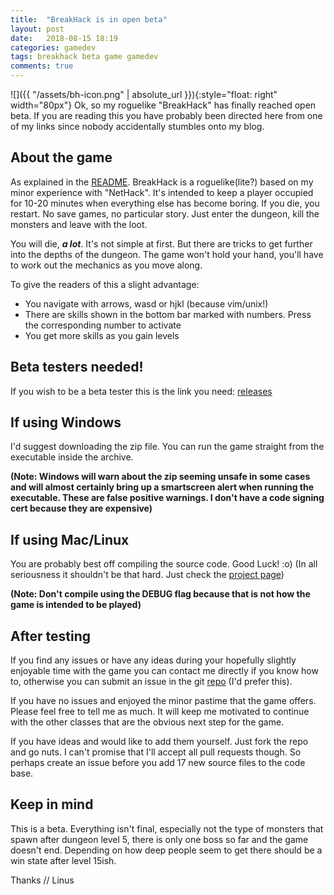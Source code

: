 ```yaml
---
title:  "BreakHack is in open beta"
layout: post
date:   2018-08-15 18:19
categories: gamedev
tags: breakhack beta game gamedev
comments: true
---
```

![]({{ "/assets/bh-icon.png" | absolute_url }}){:style="float: right" width="80px"}
Ok, so my roguelike "BreakHack" has finally reached open beta. If you are
reading this you have probably been directed here from one of my links since
nobody accidentally stumbles onto my blog.

About the game
--------------
As explained in the
[README](https://github.com/LiquidityC/breakhack/releases/tag/beta1).
BreakHack is a roguelike(lite?) based on my minor experience with "NetHack".
It's intended to keep a player occupied for 10-20 minutes when everything else
has become boring. If you die, you restart. No save games, no particular story.
Just enter the dungeon, kill the monsters and leave with the loot.

You will die, ***a lot***. It's not simple at first. But there are tricks to get
further into the depths of the dungeon. The game won't hold your hand, you'll
have to work out the mechanics as you move along.

To give the readers of this a slight advantage:
- You navigate with arrows, wasd or hjkl (because vim/unix!)
- There are skills shown in the bottom bar marked with numbers. Press the
corresponding number to activate
- You get more skills as you gain levels

Beta testers needed!
-------------------
If you wish to be a beta tester this is the link you need:
[releases](https://github.com/liquidityc/breakhack/releases)

If using Windows
-------------
I'd suggest downloading the zip file. You can run the game
straight from the executable inside the archive.

**(Note: Windows will warn about the zip seeming unsafe in some cases
and will almost certainly bring up a smartscreen alert when running
the executable. These are false positive warnings. I don't have a code
signing cert because they are expensive)**

If using Mac/Linux
------------------
You are probably best off compiling the source code. Good Luck! :o)
(In all seriousness it shouldn't be that hard. Just check the [project
 page](https://github.com/liquidityc/breakhack))

**(Note: Don't compile using the DEBUG flag because that is not how the
game is intended to be played)**

After testing
-------------
If you find any issues or have any ideas during your hopefully slightly
enjoyable time with the game you can contact me directly if you know how to, 
otherwise you can submit an issue in the git
[repo](https://github.com/liquidityc/breakhack/issues) (I'd prefer this).

If you have no issues and enjoyed the minor pastime that the game offers.
Please feel free to tell me as much. It will keep me motivated to continue with
the other classes that are the obvious next step for the game.

If you have ideas and would like to add them yourself. Just fork the repo and go
nuts. I can't promise that I'll accept all pull requests though. So perhaps
create an issue before you add 17 new source files to the code base.

Keep in mind
------------
This is a beta. Everything isn't final, especially not the type of monsters that
spawn after dungeon level 5, there is only one boss so far and the game doesn't
end. Depending on how deep people seem to get there should be a win state after
level 15ish.

Thanks // Linus
